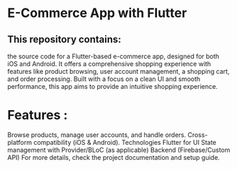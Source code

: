 # E-Commerce App with Flutter
## This repository contains:
the source code for a Flutter-based e-commerce app, designed for both iOS and Android. It offers a comprehensive shopping experience with features like product browsing, user account management, a shopping cart, and order processing. Built with a focus on a clean UI and smooth performance, this app aims to provide an intuitive shopping experience.

# Features :
Browse products, manage user accounts, and handle orders.
Cross-platform compatibility (iOS & Android).
Technologies
Flutter for UI
State management with Provider/BLoC (as applicable)
Backend (Firebase/Custom API)
For more details, check the project documentation and setup guide.
